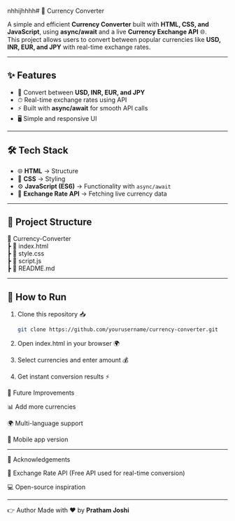nhhijhhhh# 💱 Currency Converter  

A simple and efficient **Currency Converter** built with **HTML, CSS, and JavaScript**, using **async/await** and a live **Currency Exchange API** 🌐.  
This project allows users to convert between popular currencies like **USD, INR, EUR, and JPY** with real-time exchange rates.  

---

## ✨ Features  
- 🔄 Convert between **USD, INR, EUR, and JPY**  
- ⏱ Real-time exchange rates using API  
- ⚡️ Built with **async/await** for smooth API calls  
- 🖥️ Simple and responsive UI  

---

## 🛠️ Tech Stack  
- 🌐 **HTML** → Structure  
- 🎨 **CSS** → Styling  
- ⚙️ **JavaScript (ES6)** → Functionality with `async/await`  
- 📡 **Exchange Rate API** → Fetching live currency data  

---

## 📂 Project Structure

📂 Currency-Converter  
 ┣ 📄 index.html  
 ┣ 📄 style.css  
 ┣ 📄 script.js  
 ┣ 📄 README.md

---

## 🚀 How to Run  
1. Clone this repository 📥  
   ```bash
   git clone https://github.com/yourusername/currency-converter.git

2. Open index.html in your browser 🌍


3. Select currencies and enter amount 💰


4. Get instant conversion results ⚡



🔮 Future Improvements

📊 Add more currencies

🌍 Multi-language support

📱 Mobile app version



---

🙌 Acknowledgements

📡 Exchange Rate API (Free API used for real-time conversion)

💻 Open-source inspiration



---

👉 Author 
Made with ♥️ by **Pratham Joshi**
